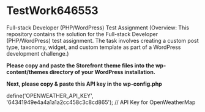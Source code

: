 # TestWork646553
Full-stack Developer (PHP/WordPress) Test Assignment (Overview: This repository contains the solution for the Full-stack Developer (PHP/WordPress) test assignment. The task involves creating a custom post type, taxonomy, widget, and custom template as part of a WordPress development challenge.)

**Please copy and paste the Storefront theme files into the wp-content/themes directory of your WordPress installation.**

**Next, please copy & paste this API key in the wp-config.php**

define('OPENWEATHER_API_KEY', '64341949e4a4a1a1a2cc458c3c8cd865'); // API Key for OpenWeatherMap
